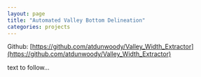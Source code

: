 ```yaml
---
layout: page
title: "Automated Valley Bottom Delineation"
categories: projects
---
```


Github: [https://github.com/atdunwoody/Valley_Width_Extractor](https://github.com/atdunwoody/Valley_Width_Extractor)

text to follow...
